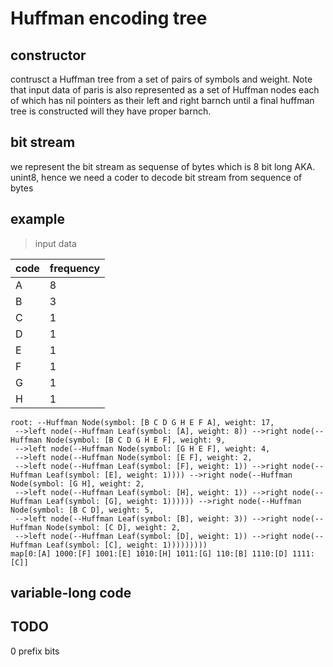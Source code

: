 # Huffman encoding tree

## constructor 
contrusct a Huffman tree from a set of pairs of symbols and weight.
Note that input data of paris is also represented as a set of Huffman
nodes each of which has nil pointers as their left and right barnch until a final huffman tree is constructed will they have proper barnch.

## bit stream 
we represent the bit stream as sequense of bytes which is 8 bit long AKA. unint8, hence we need a coder to decode bit stream from sequence
of bytes

## example
> input data

|code|frequency|
| ---- |---- |
|A|8|
|B|3|
|C|1|
|D|1|
|E|1|
|F|1|
|G|1|
|H|1|
```shell
root: --Huffman Node(symbol: [B C D G H E F A], weight: 17, 
 -->left node(--Huffman Leaf(symbol: [A], weight: 8)) -->right node(--Huffman Node(symbol: [B C D G H E F], weight: 9, 
 -->left node(--Huffman Node(symbol: [G H E F], weight: 4, 
 -->left node(--Huffman Node(symbol: [E F], weight: 2, 
 -->left node(--Huffman Leaf(symbol: [F], weight: 1)) -->right node(--Huffman Leaf(symbol: [E], weight: 1)))) -->right node(--Huffman Node(symbol: [G H], weight: 2, 
 -->left node(--Huffman Leaf(symbol: [H], weight: 1)) -->right node(--Huffman Leaf(symbol: [G], weight: 1)))))) -->right node(--Huffman Node(symbol: [B C D], weight: 5, 
 -->left node(--Huffman Leaf(symbol: [B], weight: 3)) -->right node(--Huffman Node(symbol: [C D], weight: 2, 
 -->left node(--Huffman Leaf(symbol: [D], weight: 1)) -->right node(--Huffman Leaf(symbol: [C], weight: 1)))))))))
map[0:[A] 1000:[F] 1001:[E] 1010:[H] 1011:[G] 110:[B] 1110:[D] 1111:[C]]
```

## variable-long code

## TODO
0 prefix bits
